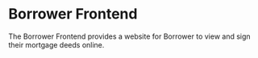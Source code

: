 # Borrower Frontend

The Borrower Frontend provides a website for Borrower to view and sign their
mortgage deeds online.
